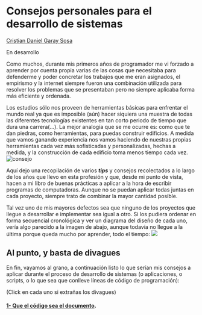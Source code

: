 # Consejos personales para el desarrollo de sistemas #
[Cristian Daniel Garay Sosa](https://about.me/cdanielpy "https://about.me/cdanielpy")

En desarrollo

Como muchos, durante mis primeros años de programador me vi forzado a aprender por cuenta propia varias de las cosas que necesitaba para defenderme y poder concretar los trabajos que me eran asignados, el empirismo y la internet siempre fueron una combinación utilizada para resolver los problemas que se presentaban pero no siempre aplicaba forma más eficiente y ordenada.

Los estudios sólo nos proveen de herramientas básicas para enfrentar el mundo real ya que es imposible (aún) hacer siquiera una muestra de todas las diferentes tecnologías existentes en tan corto periodo de tiempo que dura una carrera(...). La mejor analogía que se me ocurre es: como que te dan piedras, como herramientas, para puedas construir edificios. A medida que vamos ganando experiencia nos vamos haciendo de nuestras propias herramientas cada vez más sofisticadas y personalizadas, hechas a medida, y la construcción de cada edificio toma menos tiempo cada vez.
![consejo](http://coachfarmacia.com/wp-content/uploads/2014/03/dar_consejo_farmacia_xerostomia%20.jpg)

Aquí dejo una recopilación de varios ***tips*** y consejos recolectados a lo largo de los años que llevo en esta profesión y que, desde mi punto de vista, hacen a mi  libro de buenas prácticas a aplicar a la hora de escribir programas de computadoras. Aunque no se puedan aplicar todas juntas en cada proyecto, siempre trato de combinar la mayor cantidad posible.

Tal vez uno de mis mayores defectos sea que ninguno de los proyectos que llegue a desarrollar e implementar sea igual a otro. Si los pudiera ordenar en forma secuencial cronológica y ver un diagrama del diseño de cada uno, vería algo parecido a la imagen de abajo,  aunque todavía no llegue a la última porque queda mucho por aprender, todo el tiempo:
![](https://elrincondelmae.files.wordpress.com/2015/07/wpid-wp-1436577562077.png)

## Al punto, y basta de divagues ##
En fin, vayamos al grano, a continuación listo lo que serían mis consejos a aplicar durante el proceso de desarrollo de sistemas (o aplicaciones, o scripts, o lo que sea que conlleve líneas de código de programación):

(Click en cada uno si extrañas los divagues)
#### [1- Que el código sea el documento](./#!consejo-nro-1.md). ####
